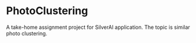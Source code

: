 # PhotoClustering
A take-home assignment project for SilverAI application. The topic is similar photo clustering.
